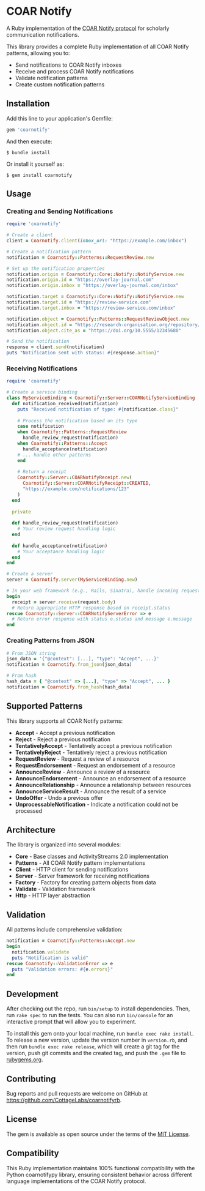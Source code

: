# COAR Notify

A Ruby implementation of the [COAR Notify protocol](https://coar-notify.net/) for scholarly communication notifications.

This library provides a complete Ruby implementation of all COAR Notify patterns, allowing you to:

- Send notifications to COAR Notify inboxes
- Receive and process COAR Notify notifications
- Validate notification patterns
- Create custom notification patterns

## Installation

Add this line to your application's Gemfile:

```ruby
gem 'coarnotify'
```

And then execute:

    $ bundle install

Or install it yourself as:

    $ gem install coarnotify

## Usage

### Creating and Sending Notifications

```ruby
require 'coarnotify'

# Create a client
client = Coarnotify.client(inbox_url: "https://example.com/inbox")

# Create a notification pattern
notification = Coarnotify::Patterns::RequestReview.new

# Set up the notification properties
notification.origin = Coarnotify::Core::Notify::NotifyService.new
notification.origin.id = "https://overlay-journal.com"
notification.origin.inbox = "https://overlay-journal.com/inbox"

notification.target = Coarnotify::Core::Notify::NotifyService.new
notification.target.id = "https://review-service.com"
notification.target.inbox = "https://review-service.com/inbox"

notification.object = Coarnotify::Patterns::RequestReviewObject.new
notification.object.id = "https://research-organisation.org/repository/preprint/201203/421/"
notification.object.cite_as = "https://doi.org/10.5555/12345680"

# Send the notification
response = client.send(notification)
puts "Notification sent with status: #{response.action}"
```

### Receiving Notifications

```ruby
require 'coarnotify'

# Create a service binding
class MyServiceBinding < Coarnotify::Server::COARNotifyServiceBinding
  def notification_received(notification)
    puts "Received notification of type: #{notification.class}"
    
    # Process the notification based on its type
    case notification
    when Coarnotify::Patterns::RequestReview
      handle_review_request(notification)
    when Coarnotify::Patterns::Accept
      handle_acceptance(notification)
    # ... handle other patterns
    end
    
    # Return a receipt
    Coarnotify::Server::COARNotifyReceipt.new(
      Coarnotify::Server::COARNotifyReceipt::CREATED,
      "https://example.com/notifications/123"
    )
  end
  
  private
  
  def handle_review_request(notification)
    # Your review request handling logic
  end
  
  def handle_acceptance(notification)
    # Your acceptance handling logic
  end
end

# Create a server
server = Coarnotify.server(MyServiceBinding.new)

# In your web framework (e.g., Rails, Sinatra), handle incoming requests:
begin
  receipt = server.receive(request.body)
  # Return appropriate HTTP response based on receipt.status
rescue Coarnotify::Server::COARNotifyServerError => e
  # Return error response with status e.status and message e.message
end
```

### Creating Patterns from JSON

```ruby
# From JSON string
json_data = '{"@context": [...], "type": "Accept", ...}'
notification = Coarnotify.from_json(json_data)

# From hash
hash_data = { "@context" => [...], "type" => "Accept", ... }
notification = Coarnotify.from_hash(hash_data)
```

## Supported Patterns

This library supports all COAR Notify patterns:

- **Accept** - Accept a previous notification
- **Reject** - Reject a previous notification  
- **TentativelyAccept** - Tentatively accept a previous notification
- **TentativelyReject** - Tentatively reject a previous notification
- **RequestReview** - Request a review of a resource
- **RequestEndorsement** - Request an endorsement of a resource
- **AnnounceReview** - Announce a review of a resource
- **AnnounceEndorsement** - Announce an endorsement of a resource
- **AnnounceRelationship** - Announce a relationship between resources
- **AnnounceServiceResult** - Announce the result of a service
- **UndoOffer** - Undo a previous offer
- **UnprocessableNotification** - Indicate a notification could not be processed

## Architecture

The library is organized into several modules:

- **Core** - Base classes and ActivityStreams 2.0 implementation
- **Patterns** - All COAR Notify pattern implementations
- **Client** - HTTP client for sending notifications
- **Server** - Server framework for receiving notifications
- **Factory** - Factory for creating pattern objects from data
- **Validate** - Validation framework
- **Http** - HTTP layer abstraction

## Validation

All patterns include comprehensive validation:

```ruby
notification = Coarnotify::Patterns::Accept.new
begin
  notification.validate
  puts "Notification is valid"
rescue Coarnotify::ValidationError => e
  puts "Validation errors: #{e.errors}"
end
```

## Development

After checking out the repo, run `bin/setup` to install dependencies. Then, run `rake spec` to run the tests. You can also run `bin/console` for an interactive prompt that will allow you to experiment.

To install this gem onto your local machine, run `bundle exec rake install`. To release a new version, update the version number in `version.rb`, and then run `bundle exec rake release`, which will create a git tag for the version, push git commits and the created tag, and push the `.gem` file to [rubygems.org](https://rubygems.org).

## Contributing

Bug reports and pull requests are welcome on GitHub at https://github.com/CottageLabs/coarnotifyrb.

## License

The gem is available as open source under the terms of the [MIT License](https://opensource.org/licenses/MIT).

## Compatibility

This Ruby implementation maintains 100% functional compatibility with the Python coarnotifypy library, ensuring consistent behavior across different language implementations of the COAR Notify protocol.
